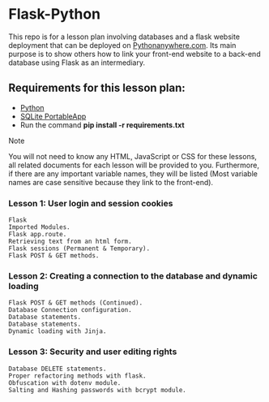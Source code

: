 # Flask-Python
This repo is for a lesson plan involving databases and a flask website deployment that can be deployed on [Pythonanywhere.com](https://www.pythonanywhere.com).
Its main purpose is to show others how to link your front-end website to a back-end database using Flask as an intermediary.

## Requirements for this lesson plan:
- [Python](https://www.python.org/downloads/)
- [SQLite PortableApp](https://sqlitebrowser.org/dl/)
- Run the command **pip install -r requirements.txt**

>[!NOTE]
> You will not need to know any HTML, JavaScript or CSS for these lessons, all related documents for each lesson will be provided to you. Furthermore, if there are any important variable names, they will be listed (Most variable names are case sensitive because they link to the front-end).


### Lesson 1: User login and session cookies
```
Flask
Imported Modules.
Flask app.route.
Retrieving text from an html form.
Flask sessions (Permanent & Temporary).
Flask POST & GET methods.
```
### Lesson 2: Creating a connection to the database and dynamic loading
```
Flask POST & GET methods (Continued).
Database Connection configuration.
Database statements.
Database statements.
Dynamic loading with Jinja.
```
### Lesson 3: Security and user editing rights
```
Database DELETE statements.
Proper refactoring methods with flask.
Obfuscation with dotenv module.
Salting and Hashing passwords with bcrypt module.
```
